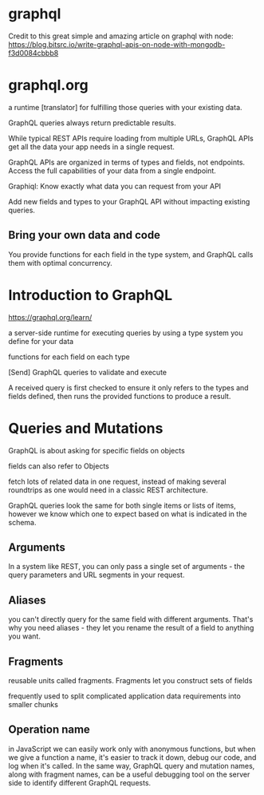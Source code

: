 # graphql
Credit to this great simple and amazing article on graphql with node:
https://blog.bitsrc.io/write-graphql-apis-on-node-with-mongodb-f3d0084cbbb8

# graphql.org
a runtime [translator] for fulfilling those queries with your existing data. 

GraphQL queries always return predictable results. 

While typical REST APIs require loading from multiple URLs, GraphQL APIs get all the data your app needs in a single request.

GraphQL APIs are organized in terms of types and fields, not endpoints. Access the full capabilities of your data from a single endpoint.


Graphiql: Know exactly what data you can request from your API

Add new fields and types to your GraphQL API without impacting existing queries.

## Bring your own data and code
You provide functions for each field in the type system, and GraphQL calls them with optimal concurrency.

# Introduction to GraphQL
https://graphql.org/learn/

a server-side runtime for executing queries by using a type system you define for your data

functions for each field on each type

[Send] GraphQL queries to validate and execute

A received query is first checked to ensure it only refers to the types and fields defined, then runs the provided functions to produce a result.

# Queries and Mutations
GraphQL is about asking for specific fields on objects

fields can also refer to Objects

fetch lots of related data in one request, instead of making several roundtrips as one would need in a classic REST architecture.

GraphQL queries look the same for both single items or lists of items, however we know which one to expect based on what is indicated in the schema.

## Arguments
In a system like REST, you can only pass a single set of arguments - the query parameters and URL segments in your request.
## Aliases
you can't directly query for the same field with different arguments. That's why you need aliases - they let you rename the result of a field to anything you want.

## Fragments
reusable units called fragments. Fragments let you construct sets of fields

frequently used to split complicated application data requirements into smaller chunks

## Operation name
in JavaScript we can easily work only with anonymous functions, but when we give a function a name, it's easier to track it down, debug our code, and log when it's called. In the same way, GraphQL query and mutation names, along with fragment names, can be a useful debugging tool on the server side to identify different GraphQL requests.
